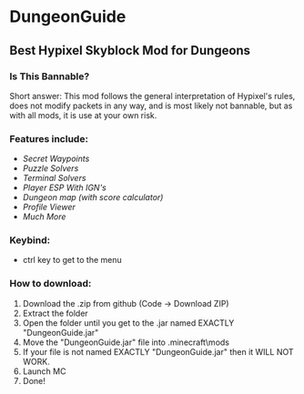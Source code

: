# DungeonGuide
## Best Hypixel Skyblock Mod for Dungeons 

### Is This Bannable?
Short answer: This mod follows the general interpretation of Hypixel's rules, does not modify packets in any way, and is most likely not bannable, but as with all mods, it is use at your own risk.

### Features include:
* *Secret Waypoints*
* *Puzzle Solvers*
* *Terminal Solvers*
* *Player ESP With IGN's*
* *Dungeon map (with score calculator)*
* *Profile Viewer*
* *Much More*

### Keybind:
* ctrl key to get to the menu


### How to download:
1. Download the .zip from github (Code -> Download ZIP)
2. Extract the folder
3. Open the folder until you get to the .jar named EXACTLY "DungeonGuide.jar"
4. Move the "DungeonGuide.jar" file into .minecraft\mods
5. If your file is not named EXACTLY "DungeonGuide.jar" then it WILL NOT WORK.
6. Launch MC
7. Done!
